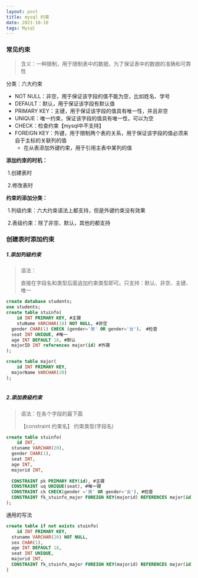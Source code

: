 ```yaml
---
layout: post
title: mysql 约束
date: 2021-10-10 
tags: Mysql
---
```


### 常见约束

> 含义：一种限制，用于限制表中的数据，为了保证表中的数据的准确和可靠性

分类：六大约束

- NOT NULL：非空，用于保证该字段的值不能为空，比如姓名、学号
- DEFAULT：默认，用于保证该字段有默认值
- PRIMARY KEY：主键，用于保证该字段的值具有唯一性，并且非空
- UNIQUE：唯一约束，保证该字段的值具有唯一性，可以为空
- CHECK：检查约束【mysql中不支持】
- FOREIGN KEY：外键，用于限制两个表的关系，用于保证该字段的值必须来自于主标的关联列的值
  - 在从表添加外键约束，用于引用主表中某列的值

<b>添加约束的时机：</b>

 ​	1.创建表时

 ​	2.修改表时



<b>约束的添加分类：</b>

 ​	1.列级约束：六大约束语法上都支持，但是外键约束没有效果

 ​	2.表级约束：除了非空、默认，其他的都支持

### 创建表时添加约束

##### 1.添加列级约束

> 语法：
>
> ​		直接在字段名和类型后面追加约束类型即可。只支持：默认、非空、主键、唯一

```sql
create database students;
use students;
create table stuinfo(
	id INT PRIMARY KEY, #主键
	stuName VARCHAR(10) NOT NULL, #非空
  gender CHAR(1) CHECK (gender='男' OR gender='女')， #检查
  seat INT UNIQUE, #唯一
  age INT DEFAULT 18, #默认
  majorID INT references major(id) #外键
);

create table major(
	id INT PRIMARY KEY,
  majorName VARCHAR(20)
); 
	

```

##### 2.添加表级约束

> 语法：在各个字段的最下面
>
> 【constraint  约束名】 约束类型(字段名)

```sql
create table stuinfo(
	id INT,
  stuname VARCHAR(20),
  gender CHAR(1),
  seat INT,
  age INT,
  majorid INT,
  
  CONSTRAINT pk PRIMARY KEY(id), #主键
  CONSTRAINT uq UNIQUE(seat), #唯一键
  CONSTRAINT ck CHECK(gender ='男' OR gender='女'), #检查
  CONSTRAINT fk_stuinfo_major FOREIGN KEY(majorid) REFERENCES major(id) #外键
);
```

通用的写法

```sql
create table if not exists stuinfo(
	id INT PRIMARY KEY,
  stuname VARCHAR(20) NOT NULL,
  sex CHAR(1),
  age INT DEFAULT 18,
  seat INT UNIQUE,
  majorid INT,
  CONSTRAINT fk_stuinfo_major FOREIGN KEY(majorid) REFERENCES major(id)
)
```

